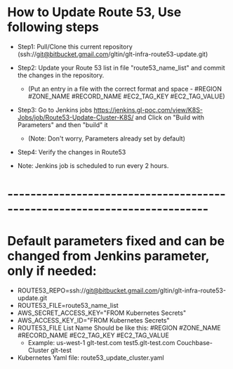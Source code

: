# How to Update Route 53, Use following steps
  - Step1: Pull/Clone this current repository (ssh://git@bitbucket.gmail.com/gltin/glt-infra-route53-update.git)
  
  - Step2: Update your Route 53 list in file "route53_name_list" and commit the changes in the repository. 
  	- (Put an entry in a file with the correct format and space - #REGION #ZONE_NAME #RECORD_NAME #EC2_TAG_KEY #EC2_TAG_VALUE)
    
  - Step3: Go to Jenkins jobs https://jenkins.gl-poc.com/view/K8S-Jobs/job/Route53-Update-Cluster-K8S/ and Click on "Build with Parameters" and then "build" it 
  	- (Note: Don't worry, Parameters already set by default)
    
  - Step4: Verify the changes in Route53
  
  - Note: Jenkins job is scheduled to run every 2 hours.

# -------------------------------------------------------------------------



# Default parameters fixed and can be changed from Jenkins parameter, only if needed:

  - ROUTE53_REPO=ssh://git@bitbucket.gmail.com/gltin/glt-infra-route53-update.git
  - ROUTE53_FILE=route53_name_list
  - AWS_SECRET_ACCESS_KEY="FROM Kubernetes Secrets"
  - AWS_ACCESS_KEY_ID="FROM Kubernetes Secrets"
  - ROUTE53_FILE List Name Should be like this: #REGION #ZONE_NAME #RECORD_NAME #EC2_TAG_KEY #EC2_TAG_VALUE
  	- Example: us-west-1 glt-test.com test5.glt-test.com Couchbase-Cluster glt-test
  - Kubernetes Yaml file: route53_update_cluster.yaml


